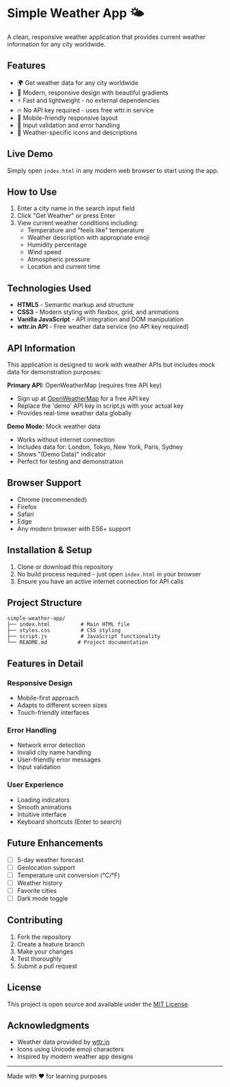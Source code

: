 # Simple Weather App 🌤️

A clean, responsive weather application that provides current weather information for any city worldwide.

## Features

- 🌍 Get weather data for any city worldwide
- 🎨 Modern, responsive design with beautiful gradients
- ⚡ Fast and lightweight - no external dependencies
- 🔥 No API key required - uses free wttr.in service
- 📱 Mobile-friendly responsive layout
- 🎯 Input validation and error handling
- 🌈 Weather-specific icons and descriptions

## Live Demo

Simply open `index.html` in any modern web browser to start using the app.

## How to Use

1. Enter a city name in the search input field
2. Click "Get Weather" or press Enter
3. View current weather conditions including:
   - Temperature and "feels like" temperature
   - Weather description with appropriate emoji
   - Humidity percentage
   - Wind speed
   - Atmospheric pressure
   - Location and current time

## Technologies Used

- **HTML5** - Semantic markup and structure
- **CSS3** - Modern styling with flexbox, grid, and animations
- **Vanilla JavaScript** - API integration and DOM manipulation
- **wttr.in API** - Free weather data service (no API key required)

## API Information

This application is designed to work with weather APIs but includes mock data for demonstration purposes:

**Primary API:** OpenWeatherMap (requires free API key)
- Sign up at [OpenWeatherMap](https://openweathermap.org/api) for a free API key
- Replace the 'demo' API key in script.js with your actual key
- Provides real-time weather data globally

**Demo Mode:** Mock weather data
- Works without internet connection
- Includes data for: London, Tokyo, New York, Paris, Sydney
- Shows "(Demo Data)" indicator
- Perfect for testing and demonstration

## Browser Support

- Chrome (recommended)
- Firefox
- Safari
- Edge
- Any modern browser with ES6+ support

## Installation & Setup

1. Clone or download this repository
2. No build process required - just open `index.html` in your browser
3. Ensure you have an active internet connection for API calls

## Project Structure

```
simple-weather-app/
├── index.html          # Main HTML file
├── styles.css          # CSS styling
├── script.js           # JavaScript functionality
└── README.md          # Project documentation
```

## Features in Detail

### Responsive Design
- Mobile-first approach
- Adapts to different screen sizes
- Touch-friendly interfaces

### Error Handling
- Network error detection
- Invalid city name handling
- User-friendly error messages
- Input validation

### User Experience
- Loading indicators
- Smooth animations
- Intuitive interface
- Keyboard shortcuts (Enter to search)

## Future Enhancements

- [ ] 5-day weather forecast
- [ ] Geolocation support
- [ ] Temperature unit conversion (°C/°F)
- [ ] Weather history
- [ ] Favorite cities
- [ ] Dark mode toggle

## Contributing

1. Fork the repository
2. Create a feature branch
3. Make your changes
4. Test thoroughly
5. Submit a pull request

## License

This project is open source and available under the [MIT License](LICENSE).

## Acknowledgments

- Weather data provided by [wttr.in](https://wttr.in)
- Icons using Unicode emoji characters
- Inspired by modern weather app designs

---

Made with ❤️ for learning purposes